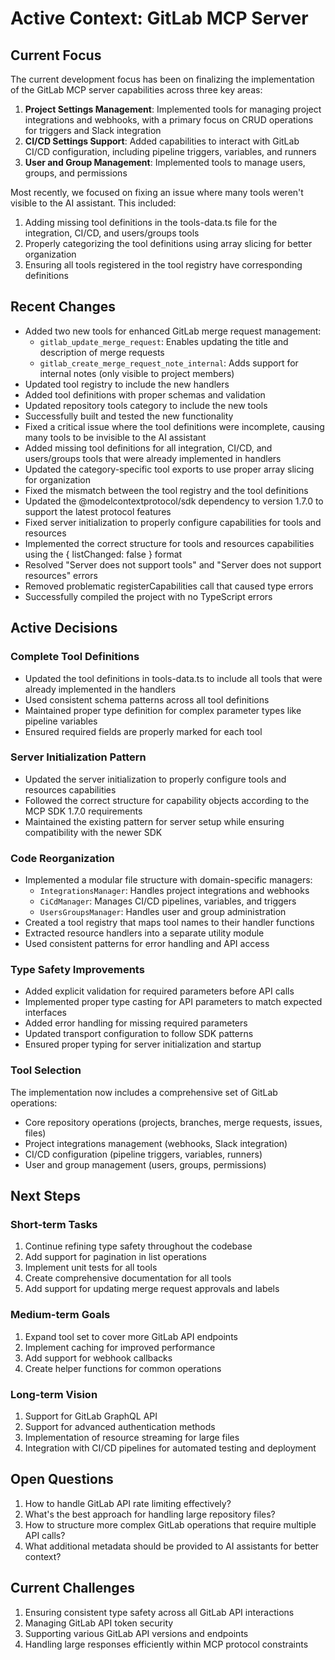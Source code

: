 # Active Context: GitLab MCP Server

## Current Focus
The current development focus has been on finalizing the implementation of the GitLab MCP server capabilities across three key areas:

1. **Project Settings Management**: Implemented tools for managing project integrations and webhooks, with a primary focus on CRUD operations for triggers and Slack integration
2. **CI/CD Settings Support**: Added capabilities to interact with GitLab CI/CD configuration, including pipeline triggers, variables, and runners
3. **User and Group Management**: Implemented tools to manage users, groups, and permissions

Most recently, we focused on fixing an issue where many tools weren't visible to the AI assistant. This included:
1. Adding missing tool definitions in the tools-data.ts file for the integration, CI/CD, and users/groups tools
2. Properly categorizing the tool definitions using array slicing for better organization
3. Ensuring all tools registered in the tool registry have corresponding definitions

## Recent Changes
- Added two new tools for enhanced GitLab merge request management:
  - `gitlab_update_merge_request`: Enables updating the title and description of merge requests
  - `gitlab_create_merge_request_note_internal`: Adds support for internal notes (only visible to project members)
- Updated tool registry to include the new handlers
- Added tool definitions with proper schemas and validation
- Updated repository tools category to include the new tools
- Successfully built and tested the new functionality
- Fixed a critical issue where the tool definitions were incomplete, causing many tools to be invisible to the AI assistant
- Added missing tool definitions for all integration, CI/CD, and users/groups tools that were already implemented in handlers
- Updated the category-specific tool exports to use proper array slicing for organization
- Fixed the mismatch between the tool registry and the tool definitions
- Updated the @modelcontextprotocol/sdk dependency to version 1.7.0 to support the latest protocol features
- Fixed server initialization to properly configure capabilities for tools and resources
- Implemented the correct structure for tools and resources capabilities using the { listChanged: false } format
- Resolved "Server does not support tools" and "Server does not support resources" errors
- Removed problematic registerCapabilities call that caused type errors
- Successfully compiled the project with no TypeScript errors

## Active Decisions

### Complete Tool Definitions
- Updated the tool definitions in tools-data.ts to include all tools that were already implemented in the handlers
- Used consistent schema patterns across all tool definitions 
- Maintained proper type definition for complex parameter types like pipeline variables
- Ensured required fields are properly marked for each tool

### Server Initialization Pattern
- Updated the server initialization to properly configure tools and resources capabilities
- Followed the correct structure for capability objects according to the MCP SDK 1.7.0 requirements
- Maintained the existing pattern for server setup while ensuring compatibility with the newer SDK

### Code Reorganization
- Implemented a modular file structure with domain-specific managers:
  - `IntegrationsManager`: Handles project integrations and webhooks
  - `CiCdManager`: Manages CI/CD pipelines, variables, and triggers
  - `UsersGroupsManager`: Handles user and group administration
- Created a tool registry that maps tool names to their handler functions
- Extracted resource handlers into a separate utility module
- Used consistent patterns for error handling and API access

### Type Safety Improvements
- Added explicit validation for required parameters before API calls
- Implemented proper type casting for API parameters to match expected interfaces
- Added error handling for missing required parameters
- Updated transport configuration to follow SDK patterns
- Ensured proper typing for server initialization and startup

### Tool Selection
The implementation now includes a comprehensive set of GitLab operations:
- Core repository operations (projects, branches, merge requests, issues, files)
- Project integrations management (webhooks, Slack integration)
- CI/CD configuration (pipeline triggers, variables, runners)
- User and group management (users, groups, permissions)

## Next Steps

### Short-term Tasks
1. Continue refining type safety throughout the codebase
2. Add support for pagination in list operations
3. Implement unit tests for all tools
4. Create comprehensive documentation for all tools
5. Add support for updating merge request approvals and labels

### Medium-term Goals
1. Expand tool set to cover more GitLab API endpoints
2. Implement caching for improved performance
3. Add support for webhook callbacks
4. Create helper functions for common operations

### Long-term Vision
1. Support for GitLab GraphQL API
2. Support for advanced authentication methods
3. Implementation of resource streaming for large files
4. Integration with CI/CD pipelines for automated testing and deployment

## Open Questions
1. How to handle GitLab API rate limiting effectively?
2. What's the best approach for handling large repository files?
3. How to structure more complex GitLab operations that require multiple API calls?
4. What additional metadata should be provided to AI assistants for better context?

## Current Challenges
1. Ensuring consistent type safety across all GitLab API interactions
2. Managing GitLab API token security
3. Supporting various GitLab API versions and endpoints
4. Handling large responses efficiently within MCP protocol constraints

